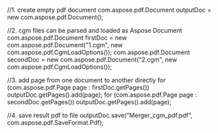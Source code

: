 
//1. create empty pdf document
com.aspose.pdf.Document outputDoc = new com.aspose.pdf.Document();

//2. cgm files can be parsed and loaded as Aspose Document
com.aspose.pdf.Document firstDoc = new com.aspose.pdf.Document("1.cgm", new com.aspose.pdf.CgmLoadOptions());
com.aspose.pdf.Document secondDoc = new com.aspose.pdf.Document("2.cgm", new com.aspose.pdf.CgmLoadOptions());

//3. add page from one document to another directly
for (com.aspose.pdf.Page page : firstDoc.getPages())
    outputDoc.getPages().add(page);
for (com.aspose.pdf.Page page : secondDoc.getPages())
    outputDoc.getPages().add(page);

//4. save result pdf to file
outputDoc.save("Merger_cgm_pdf.pdf", com.aspose.pdf.SaveFormat.Pdf);
